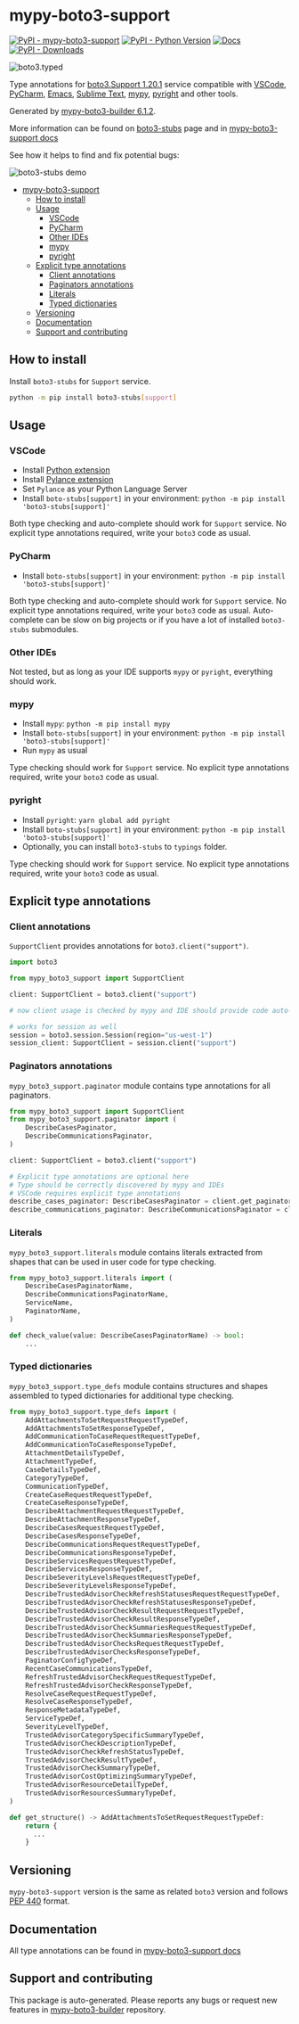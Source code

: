 <a id="mypy-boto3-support"></a>

# mypy-boto3-support

[![PyPI - mypy-boto3-support](https://img.shields.io/pypi/v/mypy-boto3-support.svg?color=blue)](https://pypi.org/project/mypy-boto3-support)
[![PyPI - Python Version](https://img.shields.io/pypi/pyversions/mypy-boto3-support.svg?color=blue)](https://pypi.org/project/mypy-boto3-support)
[![Docs](https://img.shields.io/readthedocs/mypy-boto3-builder.svg?color=blue)](https://mypy-boto3-builder.readthedocs.io/)
[![PyPI - Downloads](https://img.shields.io/pypi/dm/mypy-boto3-support?color=blue)](https://pypistats.org/packages/mypy-boto3-support)

![boto3.typed](https://github.com/vemel/mypy_boto3_builder/raw/master/logo.png)

Type annotations for
[boto3.Support 1.20.1](https://boto3.amazonaws.com/v1/documentation/api/1.20.1/reference/services/support.html#Support)
service compatible with [VSCode](https://code.visualstudio.com/),
[PyCharm](https://www.jetbrains.com/pycharm/),
[Emacs](https://www.gnu.org/software/emacs/),
[Sublime Text](https://www.sublimetext.com/),
[mypy](https://github.com/python/mypy),
[pyright](https://github.com/microsoft/pyright) and other tools.

Generated by
[mypy-boto3-builder 6.1.2](https://github.com/vemel/mypy_boto3_builder).

More information can be found on
[boto3-stubs](https://pypi.org/project/boto3-stubs/) page and in
[mypy-boto3-support docs](https://vemel.github.io/boto3_stubs_docs/mypy_boto3_support/)

See how it helps to find and fix potential bugs:

![boto3-stubs demo](https://github.com/vemel/mypy_boto3_builder/raw/master/demo.gif)

- [mypy-boto3-support](#mypy-boto3-support)
  - [How to install](#how-to-install)
  - [Usage](#usage)
    - [VSCode](#vscode)
    - [PyCharm](#pycharm)
    - [Other IDEs](#other-ides)
    - [mypy](#mypy)
    - [pyright](#pyright)
  - [Explicit type annotations](#explicit-type-annotations)
    - [Client annotations](#client-annotations)
    - [Paginators annotations](#paginators-annotations)
    - [Literals](#literals)
    - [Typed dictionaries](#typed-dictionaries)
  - [Versioning](#versioning)
  - [Documentation](#documentation)
  - [Support and contributing](#support-and-contributing)

<a id="how-to-install"></a>

## How to install

Install `boto3-stubs` for `Support` service.

```bash
python -m pip install boto3-stubs[support]
```

<a id="usage"></a>

## Usage

<a id="vscode"></a>

### VSCode

- Install
  [Python extension](https://marketplace.visualstudio.com/items?itemName=ms-python.python)
- Install
  [Pylance extension](https://marketplace.visualstudio.com/items?itemName=ms-python.vscode-pylance)
- Set `Pylance` as your Python Language Server
- Install `boto-stubs[support]` in your environment:
  `python -m pip install 'boto3-stubs[support]'`

Both type checking and auto-complete should work for `Support` service. No
explicit type annotations required, write your `boto3` code as usual.

<a id="pycharm"></a>

### PyCharm

- Install `boto-stubs[support]` in your environment:
  `python -m pip install 'boto3-stubs[support]'`

Both type checking and auto-complete should work for `Support` service. No
explicit type annotations required, write your `boto3` code as usual.
Auto-complete can be slow on big projects or if you have a lot of installed
`boto3-stubs` submodules.

<a id="other-ides"></a>

### Other IDEs

Not tested, but as long as your IDE supports `mypy` or `pyright`, everything
should work.

<a id="mypy"></a>

### mypy

- Install `mypy`: `python -m pip install mypy`
- Install `boto-stubs[support]` in your environment:
  `python -m pip install 'boto3-stubs[support]'`
- Run `mypy` as usual

Type checking should work for `Support` service. No explicit type annotations
required, write your `boto3` code as usual.

<a id="pyright"></a>

### pyright

- Install `pyright`: `yarn global add pyright`
- Install `boto-stubs[support]` in your environment:
  `python -m pip install 'boto3-stubs[support]'`
- Optionally, you can install `boto3-stubs` to `typings` folder.

Type checking should work for `Support` service. No explicit type annotations
required, write your `boto3` code as usual.

<a id="explicit-type-annotations"></a>

## Explicit type annotations

<a id="client-annotations"></a>

### Client annotations

`SupportClient` provides annotations for `boto3.client("support")`.

```python
import boto3

from mypy_boto3_support import SupportClient

client: SupportClient = boto3.client("support")

# now client usage is checked by mypy and IDE should provide code auto-complete

# works for session as well
session = boto3.session.Session(region="us-west-1")
session_client: SupportClient = session.client("support")
```

<a id="paginators-annotations"></a>

### Paginators annotations

`mypy_boto3_support.paginator` module contains type annotations for all
paginators.

```python
from mypy_boto3_support import SupportClient
from mypy_boto3_support.paginator import (
    DescribeCasesPaginator,
    DescribeCommunicationsPaginator,
)

client: SupportClient = boto3.client("support")

# Explicit type annotations are optional here
# Type should be correctly discovered by mypy and IDEs
# VSCode requires explicit type annotations
describe_cases_paginator: DescribeCasesPaginator = client.get_paginator("describe_cases")
describe_communications_paginator: DescribeCommunicationsPaginator = client.get_paginator("describe_communications")
```

<a id="literals"></a>

### Literals

`mypy_boto3_support.literals` module contains literals extracted from shapes
that can be used in user code for type checking.

```python
from mypy_boto3_support.literals import (
    DescribeCasesPaginatorName,
    DescribeCommunicationsPaginatorName,
    ServiceName,
    PaginatorName,
)

def check_value(value: DescribeCasesPaginatorName) -> bool:
    ...
```

<a id="typed-dictionaries"></a>

### Typed dictionaries

`mypy_boto3_support.type_defs` module contains structures and shapes assembled
to typed dictionaries for additional type checking.

```python
from mypy_boto3_support.type_defs import (
    AddAttachmentsToSetRequestRequestTypeDef,
    AddAttachmentsToSetResponseTypeDef,
    AddCommunicationToCaseRequestRequestTypeDef,
    AddCommunicationToCaseResponseTypeDef,
    AttachmentDetailsTypeDef,
    AttachmentTypeDef,
    CaseDetailsTypeDef,
    CategoryTypeDef,
    CommunicationTypeDef,
    CreateCaseRequestRequestTypeDef,
    CreateCaseResponseTypeDef,
    DescribeAttachmentRequestRequestTypeDef,
    DescribeAttachmentResponseTypeDef,
    DescribeCasesRequestRequestTypeDef,
    DescribeCasesResponseTypeDef,
    DescribeCommunicationsRequestRequestTypeDef,
    DescribeCommunicationsResponseTypeDef,
    DescribeServicesRequestRequestTypeDef,
    DescribeServicesResponseTypeDef,
    DescribeSeverityLevelsRequestRequestTypeDef,
    DescribeSeverityLevelsResponseTypeDef,
    DescribeTrustedAdvisorCheckRefreshStatusesRequestRequestTypeDef,
    DescribeTrustedAdvisorCheckRefreshStatusesResponseTypeDef,
    DescribeTrustedAdvisorCheckResultRequestRequestTypeDef,
    DescribeTrustedAdvisorCheckResultResponseTypeDef,
    DescribeTrustedAdvisorCheckSummariesRequestRequestTypeDef,
    DescribeTrustedAdvisorCheckSummariesResponseTypeDef,
    DescribeTrustedAdvisorChecksRequestRequestTypeDef,
    DescribeTrustedAdvisorChecksResponseTypeDef,
    PaginatorConfigTypeDef,
    RecentCaseCommunicationsTypeDef,
    RefreshTrustedAdvisorCheckRequestRequestTypeDef,
    RefreshTrustedAdvisorCheckResponseTypeDef,
    ResolveCaseRequestRequestTypeDef,
    ResolveCaseResponseTypeDef,
    ResponseMetadataTypeDef,
    ServiceTypeDef,
    SeverityLevelTypeDef,
    TrustedAdvisorCategorySpecificSummaryTypeDef,
    TrustedAdvisorCheckDescriptionTypeDef,
    TrustedAdvisorCheckRefreshStatusTypeDef,
    TrustedAdvisorCheckResultTypeDef,
    TrustedAdvisorCheckSummaryTypeDef,
    TrustedAdvisorCostOptimizingSummaryTypeDef,
    TrustedAdvisorResourceDetailTypeDef,
    TrustedAdvisorResourcesSummaryTypeDef,
)

def get_structure() -> AddAttachmentsToSetRequestRequestTypeDef:
    return {
      ...
    }
```

<a id="versioning"></a>

## Versioning

`mypy-boto3-support` version is the same as related `boto3` version and follows
[PEP 440](https://www.python.org/dev/peps/pep-0440/) format.

<a id="documentation"></a>

## Documentation

All type annotations can be found in
[mypy-boto3-support docs](https://vemel.github.io/boto3_stubs_docs/mypy_boto3_support/)

<a id="support-and-contributing"></a>

## Support and contributing

This package is auto-generated. Please reports any bugs or request new features
in [mypy-boto3-builder](https://github.com/vemel/mypy_boto3_builder/issues/)
repository.
